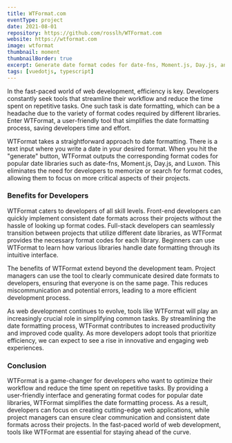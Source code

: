 ```yaml
---
title: WTFormat.com
eventType: project
date: 2021-08-01
repository: https://github.com/rosslh/WTFormat.com
website: https://wtformat.com
image: wtformat
thumbnail: moment
thumbnailBorder: true
excerpt: Generate date format codes for date-fns, Moment.js, Day.js, and Luxon
tags: [vuedotjs, typescript]
---
```


In the fast-paced world of web development, efficiency is key. Developers constantly seek tools that streamline their workflow and reduce the time spent on repetitive tasks. One such task is date formatting, which can be a headache due to the variety of format codes required by different libraries. Enter WTFormat, a user-friendly tool that simplifies the date formatting process, saving developers time and effort.

WTFormat takes a straightforward approach to date formatting. There is a text input where you write a date in your desired format. When you hit the "generate" button, WTFormat outputs the corresponding format codes for popular date libraries such as date-fns, Moment.js, Day.js, and Luxon. This eliminates the need for developers to memorize or search for format codes, allowing them to focus on more critical aspects of their projects.

### Benefits for Developers

WTFormat caters to developers of all skill levels. Front-end developers can quickly implement consistent date formats across their projects without the hassle of looking up format codes. Full-stack developers can seamlessly transition between projects that utilize different date libraries, as WTFormat provides the necessary format codes for each library. Beginners can use WTFormat to learn how various libraries handle date formatting through its intuitive interface.

The benefits of WTFormat extend beyond the development team. Project managers can use the tool to clearly communicate desired date formats to developers, ensuring that everyone is on the same page. This reduces miscommunication and potential errors, leading to a more efficient development process.

As web development continues to evolve, tools like WTFormat will play an increasingly crucial role in simplifying common tasks. By streamlining the date formatting process, WTFormat contributes to increased productivity and improved code quality. As more developers adopt tools that prioritize efficiency, we can expect to see a rise in innovative and engaging web experiences.

### Conclusion

WTFormat is a game-changer for developers who want to optimize their workflow and reduce the time spent on repetitive tasks. By providing a user-friendly interface and generating format codes for popular date libraries, WTFormat simplifies the date formatting process. As a result, developers can focus on creating cutting-edge web applications, while project managers can ensure clear communication and consistent date formats across their projects. In the fast-paced world of web development, tools like WTFormat are essential for staying ahead of the curve.
